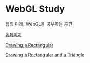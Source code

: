 # WebGL Study

웹의 미래, WebGL을 공부하는 공간

<a href='http://hanmomhanda.github.io/WebGL-Study' target='_blank'>홈페이지</a>


<a href='http://hanmomhanda.github.io/WebGL-Study/01-Drawing-a-rect.html' target='_blank'>Drawing a Rectangular</a>

<a href='http://hanmomhanda.github.io/WebGL-Study/02-Drawing-a-rect-and-a-triangle.html' target='_blank'>Drawing a Rectangular and a Triangle</a>
